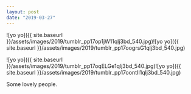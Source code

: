 ```yaml
---
layout: post
date: "2019-03-27"
---
```


![yo yo]({{ site.baseurl }}/assets/images/2019/tumblr_pp17op1jW11qlj3bd_540.jpg)![yo yo]({{ site.baseurl }}/assets/images/2019/tumblr_pp17oogrsG1qlj3bd_540.jpg)

![yo yo]({{ site.baseurl }}/assets/images/2019/tumblr_pp17oqELGe1qlj3bd_540.jpg)![yo yo]({{ site.baseurl }}/assets/images/2019/tumblr_pp17oontII1qlj3bd_540.jpg)

Some lovely people.
